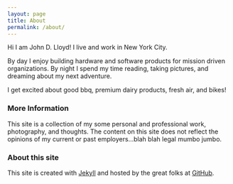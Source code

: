 ```yaml
---
layout: page
title: About
permalink: /about/
---
```


Hi I am John D. Lloyd! I live and work in New York City.

By day I enjoy building hardware and software products for mission driven organizations. By night I spend my time reading, taking pictures, and dreaming about my next adventure.

I get excited about good bbq, premium dairy products, fresh air, and bikes!

### More Information

This site is a collection of my some personal and professional work, photography, and thoughts. The content on this site does not reflect the opinions of my current or past employers...blah blah legal mumbo jumbo.

### About this site

This site is created with [Jekyll](https://jekyllrb.com) and hosted by the great folks at [GitHub](https://pages.github.com).

